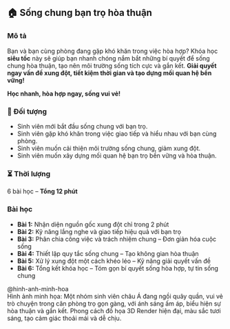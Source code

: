 ## 🏠 Sống chung bạn trọ hòa thuận

### Mô tả  
Bạn và bạn cùng phòng đang gặp khó khăn trong việc hòa hợp? Khóa học **siêu tốc** này sẽ giúp bạn nhanh chóng nắm bắt những bí quyết để sống chung hòa thuận, tạo nên môi trường sống tích cực và gắn kết. **Giải quyết ngay vấn đề xung đột, tiết kiệm thời gian và tạo dựng mối quan hệ bền vững!**

**Học nhanh, hòa hợp ngay, sống vui vẻ!**

### 🎯 Đối tượng  
- Sinh viên mới bắt đầu sống chung với bạn trọ.
- Sinh viên gặp khó khăn trong việc giao tiếp và hiểu nhau với bạn cùng phòng.
- Sinh viên muốn cải thiện môi trường sống chung, giảm xung đột.
- Sinh viên muốn xây dựng mối quan hệ bạn trọ bền vững và hòa thuận.

### ⏳ Thời lượng  
6 bài học – **Tổng 12 phút**

### Bài học  
- **Bài 1:** Nhận diện nguồn gốc xung đột chỉ trong 2 phút
- **Bài 2:** Kỹ năng lắng nghe và giao tiếp hiệu quả với bạn trọ
- **Bài 3:** Phân chia công việc và trách nhiệm chung – Đơn giản hóa cuộc sống
- **Bài 4:** Thiết lập quy tắc sống chung – Tạo không gian hòa thuận
- **Bài 5:** Xử lý xung đột một cách khéo léo – Kỹ năng giải quyết vấn đề
- **Bài 6:** Tổng kết khóa học – Tóm gọn bí quyết sống hòa hợp, tự tin sống chung

@hinh-anh-minh-hoa  
Hình ảnh minh họa: Một nhóm sinh viên châu Á đang ngồi quây quần, vui vẻ trò chuyện trong căn phòng trọ gọn gàng, với ánh sáng ấm áp, biểu hiện sự hòa thuận và gắn kết. Phong cách đồ họa 3D Render hiện đại, màu sắc tươi sáng, tạo cảm giác thoải mái và dễ chịu.